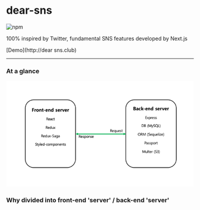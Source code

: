 # dear-sns
![npm](https://img.shields.io/badge/npm-v5.6.0-blue.svg)

100% inspired by Twitter, fundamental SNS features developed by Next.js

[Demo](http://dear sns.club) 

*****
### At a glance
![structure](./images/structure.png)

### Why divided into front-end 'server' / back-end 'server'




